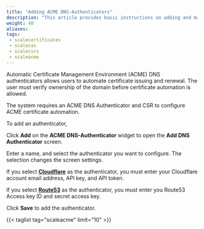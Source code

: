 ```yaml
---
title: "Adding ACME DNS-Authenticators"
description: "This article provides basic instructions on adding and managing SCALE ACME DNS-authenticators."
weight: 40
aliases:
tags:
 - scalecertificates
 - scalecas
 - scalecsrs
 - scaleacme
---
```




Automatic Certificate Management Environment (ACME) DNS authenticators allows users to automate certificate issuing and renewal. The user must verify ownership of the domain before certificate automation is allowed.

The system requires an ACME DNS Authenticator and CSR to configure ACME certificate automation.

To add an authenticator,

Click **Add** on the **ACME DNS-Authenticator** widget to open the **Add DNS Authenticator** screen.

Enter a name, and select the authenticator you want to configure. The selection changes the screen settings.

If you select **[Cloudflare](https://www.cloudflare.com)** as the authenticator, you must enter your Cloudflare account email address, API key, and API token. 

If you select **[Route53](https://aws.amazon.com/route53/)** as the authenticator, you must enter you Route53 Access key ID and secret access key.

Click **Save** to add the authenticator.

{{< taglist tag="scaleacme" limit="10" >}}